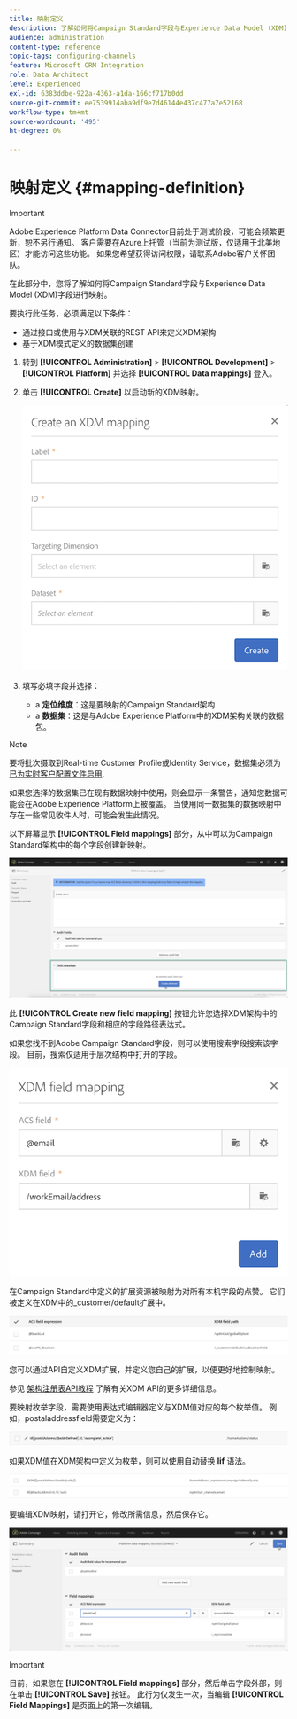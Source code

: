 ```yaml
---
title: 映射定义
description: 了解如何将Campaign Standard字段与Experience Data Model (XDM)字段映射。
audience: administration
content-type: reference
topic-tags: configuring-channels
feature: Microsoft CRM Integration
role: Data Architect
level: Experienced
exl-id: 6383ddbe-922a-4363-a1da-166cf717b0dd
source-git-commit: ee7539914aba9df9e7d46144e437c477a7e52168
workflow-type: tm+mt
source-wordcount: '495'
ht-degree: 0%

---
```


# 映射定义 {#mapping-definition}

>[!IMPORTANT]
>
>Adobe Experience Platform Data Connector目前处于测试阶段，可能会频繁更新，恕不另行通知。 客户需要在Azure上托管（当前为测试版，仅适用于北美地区）才能访问这些功能。 如果您希望获得访问权限，请联系Adobe客户关怀团队。

在此部分中，您将了解如何将Campaign Standard字段与Experience Data Model (XDM)字段进行映射。

要执行此任务，必须满足以下条件：

* 通过接口或使用与XDM关联的REST API来定义XDM架构
* 基于XDM模式定义的数据集创建

1. 转到 **[!UICONTROL Administration]** > **[!UICONTROL Development]** > **[!UICONTROL Platform]** 并选择 **[!UICONTROL Data mappings]** 登入。

1. 单击 **[!UICONTROL Create]** 以启动新的XDM映射。

   ![](assets/aep_createmapping.png)

1. 填写必填字段并选择：

   * a **定位维度**：这是要映射的Campaign Standard架构
   * a **数据集**：这是与Adobe Experience Platform中的XDM架构关联的数据包。

>[!NOTE]
>
>要将批次摄取到Real-time Customer Profile或Identity Service，数据集必须为 [已为实时客户配置文件启用](https://experienceleague.adobe.com/docs/experience-platform/rtcdp/intro/get-started.html).
>
>如果您选择的数据集已在现有数据映射中使用，则会显示一条警告，通知您数据可能会在Adobe Experience Platform上被覆盖。 当使用同一数据集的数据映射中存在一些常见收件人时，可能会发生此情况。

以下屏幕显示 **[!UICONTROL Field mappings]** 部分，从中可以为Campaign Standard架构中的每个字段创建新映射。

![](assets/aep_fieldmappings.png)

此 **[!UICONTROL Create new field mapping]** 按钮允许您选择XDM架构中的Campaign Standard字段和相应的字段路径表达式。

如果您找不到Adobe Campaign Standard字段，则可以使用搜索字段搜索该字段。 目前，搜索仅适用于层次结构中打开的字段。

![](assets/aep_mapfield.png)

在Campaign Standard中定义的扩展资源被映射为对所有本机字段的点赞。 它们被定义在XDM中的_customer/default扩展中。

![](assets/aep_fieldscusmapping.png)

您可以通过API自定义XDM扩展，并定义您自己的扩展，以便更好地控制映射。

参见 [架构注册表API教程](https://experienceleague.adobe.com/docs/experience-platform/xdm/api/getting-started.html) 了解有关XDM API的更多详细信息。

要映射枚举字段，需要使用表达式编辑器定义与XDM值对应的每个枚举值。 例如，postaladdressfield需要定义为：

![](assets/aep_enummapping.png)

如果XDM值在XDM架构中定义为枚举，则可以使用自动替换 **lif** 语法。

![](assets/aep_enummappingexdm.png)

要编辑XDM映射，请打开它，修改所需信息，然后保存它。

![](assets/aep_editmapping.png)

>[!IMPORTANT]
>
>目前，如果您在 **[!UICONTROL Field mappings]** 部分，然后单击字段外部，则在单击 **[!UICONTROL Save]** 按钮。 此行为仅发生一次，当编辑 **[!UICONTROL Field Mappings]** 是页面上的第一次编辑。

